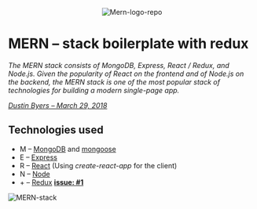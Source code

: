 <p align="center"> 
  <img src="https://i.ibb.co/T1B2pf5/Mern-logo-repo.png" alt="Mern-logo-repo">
</p>

# MERN – stack boilerplate with redux

*The MERN stack consists of MongoDB, Express, React / Redux, and Node.js. Given the popularity of React on the frontend and of Node.js on the backend, the MERN stack is one of the most popular stack of technologies for building a modern single-page app.*

*[Dustin Byers – March 29, 2018](https://alligator.io/react/mern-stack-intro/)*

## Technologies used
- M – [MongoDB](https://www.mongodb.com/) and [mongoose](https://mongoosejs.com/)
- E – [Express](https://expressjs.com/)
- R – [React](https://reactjs.org/) (Using *create-react-app* for the client)
- N – [Node](https://nodejs.org/en/)
- &plus; – [Redux](https://redux.js.org/) **[ issue: #1](https://github.com/JesperBry/MERN-boilerplate/issues/1)**

<p> 
  <img src="https://preview.ibb.co/iZQCC0/MERN-stack.png" alt="MERN-stack" border="0" />
</p>
